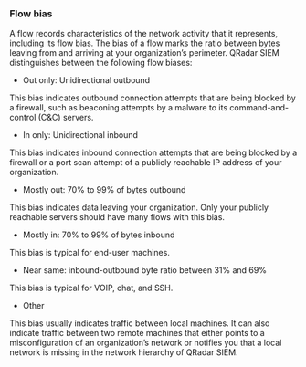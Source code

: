 ### Flow bias
A flow records characteristics of the network activity that it represents, including its flow bias. The
bias of a flow marks the ratio between bytes leaving from and arriving at your organization’s
perimeter. QRadar SIEM distinguishes between the following flow biases:
+ Out only: Unidirectional outbound

This bias indicates outbound connection attempts that are being blocked by a firewall, such as
beaconing attempts by a malware to its command-and-control (C&C) servers.
+ In only: Unidirectional inbound

This bias indicates inbound connection attempts that are being blocked by a firewall or a port
scan attempt of a publicly reachable IP address of your organization.
+ Mostly out: 70% to 99% of bytes outbound

This bias indicates data leaving your organization. Only your publicly reachable servers should
have many flows with this bias.
+ Mostly in: 70% to 99% of bytes inbound

This bias is typical for end-user machines.
+ Near same: inbound-outbound byte ratio between 31% and 69%

This bias is typical for VOIP, chat, and SSH.
+ Other

This bias usually indicates traffic between local machines. It can also indicate traffic between
two remote machines that either points to a misconfiguration of an organization’s network or
notifies you that a local network is missing in the network hierarchy of QRadar SIEM.
